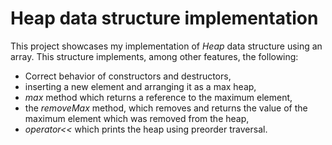 # Heap data structure implementation
This project showcases my implementation of *Heap* data structure using an array. This structure implements, among other features, the following:
* Correct behavior of constructors and destructors,
* inserting a new element and arranging it as a max heap,
* *max* method which returns a reference to the maximum element,
* the *removeMax* method, which removes and returns the value of the maximum element which was removed from the heap,
* *operator<<* which prints the heap using preorder traversal.
